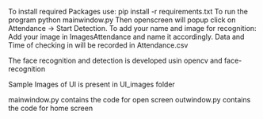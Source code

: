 To install required Packages use: pip install -r requirements.txt
To run the program python mainwindow.py
Then openscreen will popup click on Attendance -> Start Detection. 
To add your name and image for recognition: 
	Add your image in ImagesAttendance and name it accordingly. 
	Data and Time of checking in will be recorded in Attendance.csv

The face recognition and detection is developed usin opencv and face-recognition

Sample Images of UI is present in UI_images folder

mainwindow.py contains the code for open screen
outwindow.py contains the code for home screen

